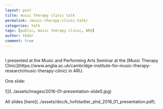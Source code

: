 ```yaml
---
layout: post
title: music therapy clinic talk
permalink: /music-therapy-clinic-talk/
categories: talk
tags: [public, music therapy clinic, ARU]
author: tEdör
comment: true
---
```

<br>
I presented at the Music and Performing Arts Seminar at the [Music Therapy Clinic](https://www.anglia.ac.uk/cambridge-institute-for-music-therapy-research/music-therapy-clinic) in ARU.
<br>
<br>
One slide:
<br>
<br>
![](../assets/images/2016-01-presentation-slide5.jpg)
<br>
<br>
All slides [here](../assets/doc/k_hofstadter_phd_2016_01_presentation.pdf).
